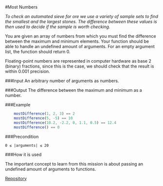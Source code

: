 #Most Numbers

*To check an automated sieve for ore we use a variety of sample sets to find the smallest and the largest stones. The difference between these values is then used to decide if the sample is worth checking.*

You are given an array of numbers from which you must find the difference between the maximum and minimum elements. Your function should be able to handle an undefined amount of arguments. For an empty argument list, the function should return 0.

Floating-point numbers are represented in computer hardware as base 2 (binary) fractions, since this is the case, we should check that the result is within 0.001 precision.

###Input
An arbitrary number of arguments as numbers.

###Output
The difference between the maximum and minimum as a number.

###Example
```javascript
	mostDifference(1, 2, 3) == 2
	mostDifference(5, -5) == 10
	mostDifference(10.2, -2.2, 0, 1.1, 0.5) == 12.4
	mostDifference() == 0
```

###Precondition

	0 ≤ |arguments| ≤ 20

###How it is used

The important concept to learn from this mission is about passing an undefined amount of arguments to functions.

[Repository](https://github.com/Checkio-Game-Missions/checkio-empire-most-numbers.git)